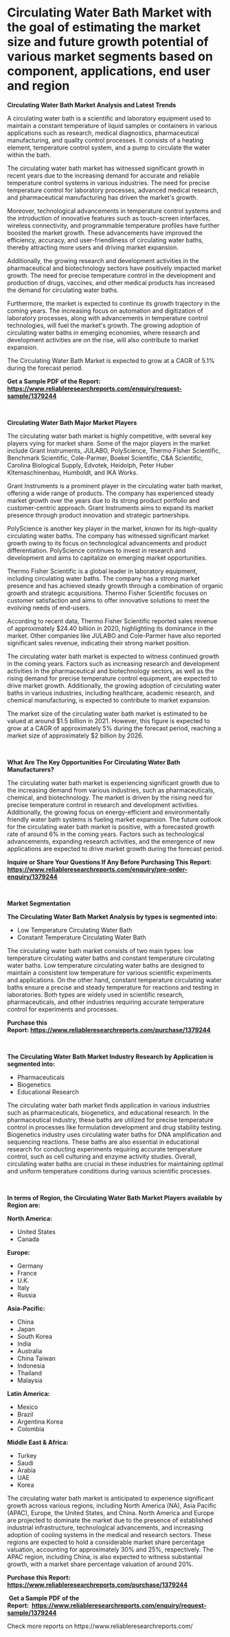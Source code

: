 <p><h1>Circulating Water Bath Market with the goal of estimating the market size and future growth potential of various market segments based on component, applications, end user and region</h1></p><p><strong>Circulating Water Bath Market Analysis and Latest Trends</strong></p>
<p><p>A circulating water bath is a scientific and laboratory equipment used to maintain a constant temperature of liquid samples or containers in various applications such as research, medical diagnostics, pharmaceutical manufacturing, and quality control processes. It consists of a heating element, temperature control system, and a pump to circulate the water within the bath.</p><p>The circulating water bath market has witnessed significant growth in recent years due to the increasing demand for accurate and reliable temperature control systems in various industries. The need for precise temperature control for laboratory processes, advanced medical research, and pharmaceutical manufacturing has driven the market's growth.</p><p>Moreover, technological advancements in temperature control systems and the introduction of innovative features such as touch-screen interfaces, wireless connectivity, and programmable temperature profiles have further boosted the market growth. These advancements have improved the efficiency, accuracy, and user-friendliness of circulating water baths, thereby attracting more users and driving market expansion.</p><p>Additionally, the growing research and development activities in the pharmaceutical and biotechnology sectors have positively impacted market growth. The need for precise temperature control in the development and production of drugs, vaccines, and other medical products has increased the demand for circulating water baths.</p><p>Furthermore, the market is expected to continue its growth trajectory in the coming years. The increasing focus on automation and digitization of laboratory processes, along with advancements in temperature control technologies, will fuel the market's growth. The growing adoption of circulating water baths in emerging economies, where research and development activities are on the rise, will also contribute to market expansion.</p><p>The Circulating Water Bath Market is expected to grow at a CAGR of 5.1% during the forecast period.</p></p>
<p><strong>Get a Sample PDF of the Report:&nbsp; <a href="https://www.reliableresearchreports.com/enquiry/request-sample/1379244">https://www.reliableresearchreports.com/enquiry/request-sample/1379244</a></strong></p>
<p>&nbsp;</p>
<p><strong>Circulating Water Bath Major Market Players</strong></p>
<p><p>The circulating water bath market is highly competitive, with several key players vying for market share. Some of the major players in the market include Grant Instruments, JULABO, PolyScience, Thermo Fisher Scientific, Benchmark Scientific, Cole-Parmer, Boekel Scientific, C&A Scientific, Carolina Biological Supply, Edvotek, Heidolph, Peter Huber Kltemaschinenbau, Humboldt, and IKA Works.</p><p>Grant Instruments is a prominent player in the circulating water bath market, offering a wide range of products. The company has experienced steady market growth over the years due to its strong product portfolio and customer-centric approach. Grant Instruments aims to expand its market presence through product innovation and strategic partnerships.</p><p>PolyScience is another key player in the market, known for its high-quality circulating water baths. The company has witnessed significant market growth owing to its focus on technological advancements and product differentiation. PolyScience continues to invest in research and development and aims to capitalize on emerging market opportunities.</p><p>Thermo Fisher Scientific is a global leader in laboratory equipment, including circulating water baths. The company has a strong market presence and has achieved steady growth through a combination of organic growth and strategic acquisitions. Thermo Fisher Scientific focuses on customer satisfaction and aims to offer innovative solutions to meet the evolving needs of end-users.</p><p>According to recent data, Thermo Fisher Scientific reported sales revenue of approximately $24.40 billion in 2020, highlighting its dominance in the market. Other companies like JULABO and Cole-Parmer have also reported significant sales revenue, indicating their strong market position.</p><p>The circulating water bath market is expected to witness continued growth in the coming years. Factors such as increasing research and development activities in the pharmaceutical and biotechnology sectors, as well as the rising demand for precise temperature control equipment, are expected to drive market growth. Additionally, the growing adoption of circulating water baths in various industries, including healthcare, academic research, and chemical manufacturing, is expected to contribute to market expansion.</p><p>The market size of the circulating water bath market is estimated to be valued at around $1.5 billion in 2021. However, this figure is expected to grow at a CAGR of approximately 5% during the forecast period, reaching a market size of approximately $2 billion by 2026.</p></p>
<p>&nbsp;</p>
<p><strong>What Are The Key Opportunities For Circulating Water Bath Manufacturers?</strong></p>
<p><p>The circulating water bath market is experiencing significant growth due to the increasing demand from various industries, such as pharmaceuticals, chemical, and biotechnology. The market is driven by the rising need for precise temperature control in research and development activities. Additionally, the growing focus on energy-efficient and environmentally friendly water bath systems is fueling market expansion. The future outlook for the circulating water bath market is positive, with a forecasted growth rate of around 6% in the coming years. Factors such as technological advancements, expanding research activities, and the emergence of new applications are expected to drive market growth during the forecast period.</p></p>
<p><strong>Inquire or Share Your Questions If Any Before Purchasing This Report: <a href="https://www.reliableresearchreports.com/enquiry/pre-order-enquiry/1379244">https://www.reliableresearchreports.com/enquiry/pre-order-enquiry/1379244</a></strong></p>
<p>&nbsp;</p>
<p><strong>Market Segmentation</strong></p>
<p><strong>The Circulating Water Bath Market Analysis by types is segmented into:</strong></p>
<p><ul><li>Low Temperature Circulating Water Bath</li><li>Constant Temperature Circulating Water Bath</li></ul></p>
<p><p>The circulating water bath market consists of two main types: low temperature circulating water baths and constant temperature circulating water baths. Low temperature circulating water baths are designed to maintain a consistent low temperature for various scientific experiments and applications. On the other hand, constant temperature circulating water baths ensure a precise and steady temperature for reactions and testing in laboratories. Both types are widely used in scientific research, pharmaceuticals, and other industries requiring accurate temperature control for experiments and processes.</p></p>
<p><strong>Purchase this Report:&nbsp;<a href="https://www.reliableresearchreports.com/purchase/1379244">https://www.reliableresearchreports.com/purchase/1379244</a></strong></p>
<p>&nbsp;</p>
<p><strong>The Circulating Water Bath Market Industry Research by Application is segmented into:</strong></p>
<p><ul><li>Pharmaceuticals</li><li>Biogenetics</li><li>Educational Research</li></ul></p>
<p><p>The circulating water bath market finds application in various industries such as pharmaceuticals, biogenetics, and educational research. In the pharmaceutical industry, these baths are utilized for precise temperature control in processes like formulation development and drug stability testing. Biogenetics industry uses circulating water baths for DNA amplification and sequencing reactions. These baths are also essential in educational research for conducting experiments requiring accurate temperature control, such as cell culturing and enzyme activity studies. Overall, circulating water baths are crucial in these industries for maintaining optimal and uniform temperature conditions during various scientific processes.</p></p>
<p>&nbsp;</p>
<p><strong>In terms of Region, the Circulating Water Bath Market Players available by Region are:</strong></p>
<p>
    <p> <strong> North America: </strong>
        <ul>
            <li>United States</li>
            <li>Canada</li>
        </ul>
        </p> 
    <p> <strong> Europe: </strong>
        <ul>
            <li>Germany</li>
            <li>France</li>
            <li>U.K.</li>
            <li>Italy</li>
            <li>Russia</li>
        </ul>
        </p> 
    <p> <strong> Asia-Pacific: </strong>
        <ul>
            <li>China</li>
            <li>Japan</li>
            <li>South Korea</li>
            <li>India</li>
            <li>Australia</li>
            <li>China Taiwan</li>
            <li>Indonesia</li>
            <li>Thailand</li>
            <li>Malaysia</li>
        </ul>
        </p> 
    <p> <strong> Latin America: </strong>
        <ul>
            <li>Mexico</li>
            <li>Brazil</li>
            <li>Argentina Korea</li>
            <li>Colombia</li>
        </ul>
        </p> 
    <p> <strong> Middle East & Africa: </strong>
        <ul>
            <li>Turkey</li>
            <li>Saudi</li>
            <li>Arabia</li>
            <li>UAE</li>
            <li>Korea</li>
        </ul>
    </p>
    </p>
<p><p>The circulating water bath market is anticipated to experience significant growth across various regions, including North America (NA), Asia Pacific (APAC), Europe, the United States, and China. North America and Europe are projected to dominate the market due to the presence of established industrial infrastructure, technological advancements, and increasing adoption of cooling systems in the medical and research sectors. These regions are expected to hold a considerable market share percentage valuation, accounting for approximately 30% and 25%, respectively. The APAC region, including China, is also expected to witness substantial growth, with a market share percentage valuation of around 20%.</p></p>
<p><strong>Purchase this Report: <a href="https://www.reliableresearchreports.com/purchase/1379244">https://www.reliableresearchreports.com/purchase/1379244</a></strong></p>
<p>&nbsp;<strong>Get a Sample PDF of the Report:&nbsp;&nbsp;<a href="https://www.reliableresearchreports.com/enquiry/request-sample/1379244">https://www.reliableresearchreports.com/enquiry/request-sample/1379244</a></strong></p>
<p><strong></strong></p>
<p>Check more reports on https://www.reliableresearchreports.com/</p>